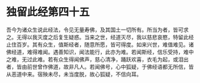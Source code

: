 # 独留此经第四十五
吾今为诸众生说此经法，令见无量寿佛，及其国土一切所有。所当为者，皆可求之。无得以我灭度之后复生疑惑。当来之世，经道灭尽，我以慈悲哀愍，特留此经止住百岁。其有众生，值斯经者，随意所愿，皆可得度。如来兴世，难值难见。诸佛经道，难得难闻。遇善知识，闻法能行，此亦为难。若闻斯经，信乐受持，难中之难，无过此难。若有众生得闻佛声，慈心清净，踊跃欢喜，衣毛为起，或泪出者，皆由前世曾作佛道，故非凡人。若闻佛号，心中狐疑，于佛经语都无所信，皆从恶道中来。宿殃未尽，未当度脱，故心狐疑，不信向耳。

